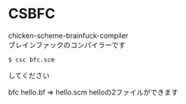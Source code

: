 CSBFC
=====

chicken-scheme-brainfuck-compiler  
ブレインファックのコンパイラーです  

```
$ csc bfc.scm
```
してください  

bfc hello.bf => hello.scm helloの2ファイルができます  

